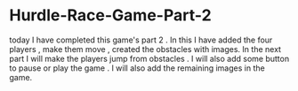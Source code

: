 # Hurdle-Race-Game-Part-2
today I have completed this game's part 2 . In this I have added the four players ,  make them move , created the obstacles with images. In the next part I will make the players jump from obstacles . I will also add some button to pause or play the game . I will also add the remaining images in the game.
